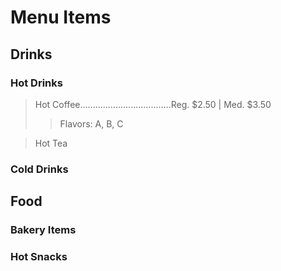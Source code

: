 # Menu Items

## **Drinks**

### Hot Drinks

> Hot Coffee....................................Reg. $2.50 | Med. $3.50
>> Flavors: A, B, C

> Hot Tea

### Cold Drinks


## **Food**

### Bakery Items

### Hot Snacks 